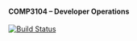 #### COMP3104 – Developer Operations
[![Build Status](https://app.travis-ci.com/Saumya1309/COMP3104.svg?branch=main)](https://app.travis-ci.com/Saumya1309/COMP3104)